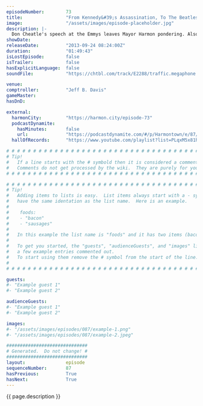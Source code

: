 ```yaml
---
episodeNumber:        73
title:                "From Kennedy&#39;s Assassination, To The Beatles"
image:                "/assets/images/episode-placeholder.jpg"
description: |-
  Don Cheatle's speech at the Emmys leaves Mayor Harmon pondering. Also, spider monsters, the Beef Fungus Bill game and co-creator of Channel 101 Rob Schrab sits in on D&D!
showDate:             
releaseDate:          "2013-09-24 08:24:00Z"
duration:             "01:49:43"
isLostEpisode:        false
isTrailer:            false
hasExplicitLanguage:  false
soundFile:            "https://chtbl.com/track/E2288/traffic.megaphone.fm/STA1376751870.mp3?updated=1555607420"

venue:                
comptroller:          "Jeff B. Davis"
gameMaster:           
hasDnD:               

external:
  harmonCity:         "https://harmon.city/episode-73"
  podcastDynamite:
    hasMinutes:       false
    url:              "https://podcastdynamite.com/#/p/Harmontown/e/87/73"
  hallOfRecords:      "https://www.youtube.com/playlist?list=PLqxM5x81hNOaNEeg-ihhUYkVPxPt9WXDE"

# # # # # # # # # # # # # # # # # # # # # # # # # # # # # # # # # # # # # # # # # # # # #
# Tip!
#   If a line starts with the # symbold then it is considered a comment.
#   Comments do not get processed by the wiki.  They are purely for your information.
# # # # # # # # # # # # # # # # # # # # # # # # # # # # # # # # # # # # # # # # # # # # #

# # # # # # # # # # # # # # # # # # # # # # # # # # # # # # # # # # # # # # # # # # # # #
# Tip!
#   Adding items to lists is easy.  List items always start with a - symbol and have
#   have the same identation as the list name.  Here is an example.
#
#    foods:
#    - "bacon"
#    - "sausages"
#
#   In this example the list name is "foods" and it has two items (bacon, and sausages).
#
#   To get you started, the "guests", "audienceGuests", and "images" lists below have
#   a few example entries commented out.
#   To start using them remove the # symbol from the start of the line.
#
# # # # # # # # # # # # # # # # # # # # # # # # # # # # # # # # # # # # # # # # # # # # #

guests:
#- "Example guest 1"
#- "Example guest 2"

audienceGuests:
#- "Example guest 1"
#- "Example guest 2"

images:
#- "/assets/images/episodes/087/example-1.png"
#- "/assets/images/episodes/087/example-2.jpeg"

##############################
# Generated.  Do not change! #
##############################
layout:               episode
sequenceNumber:       87
hasPrevious:          True
hasNext:              True
---
```


<!-- The episode description will be rendered here -->
{{ page.description }}

<!-- Add your content BELOW here -->
<!-- vvvvvvvvvvvvvvvvvvvvvvvvvvv -->




<!-- ^^^^^^^^^^^^^^^^^^^^^^^^^^^ -->
<!-- Add your content ABOVE here -->

<!-- The episode gallery will be rendered here -->